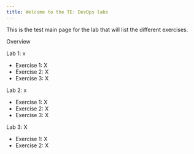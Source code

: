 ```yaml
---
title: Welcome to the TE: DevOps labs
---
```


This is the test main page for the lab that will list the different exercises.

Overview

Lab 1: x
- Exercise 1: X
- Exercise 2: X
- Exercise 3: X

Lab 2: x
- Exercise 1: X
- Exercise 2: X
- Exercise 3: X

Lab 3: X
- Exercise 1: X
- Exercise 2: X
